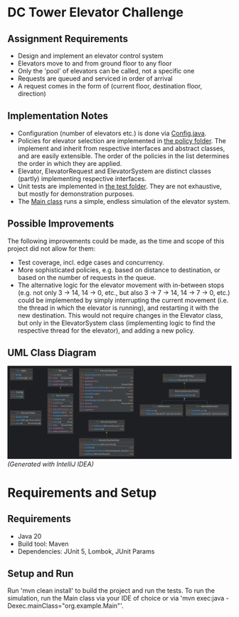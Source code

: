 # DC Tower Elevator Challenge

## Assignment Requirements
- Design and implement an elevator control system
- Elevators move to and from ground floor to any floor
- Only the 'pool' of elevators can be called, not a specific one
- Requests are queued and serviced in order of arrival
- A request comes in the form of (current floor, destination floor, direction)

## Implementation Notes
- Configuration (number of elevators etc.) is done via [Config.java](src/main/java/org/example/config/Config.java).
- Policies for elevator selection are implemented in [the policy folder](src/main/java/org/example/domain/policy). The implement and inherit from respective interfaces and abstract classes, and are easily extensible. The order of the policies in the list determines the order in which they are applied.
- Elevator, ElevatorRequest and ElevatorSystem are distinct classes (partly) implementing respective interfaces.
- Unit tests are implemented in [the test folder](src/test/java/org/example/domain). They are not exhaustive, but mostly for demonstration purposes.
- The [Main class](src/main/java/org/example/Main.java) runs a simple, endless simulation of the elevator system.

## Possible Improvements
The following improvements could be made, as the time and scope of this project did not allow for them:
- Test coverage, incl. edge cases and concurrency.
- More sophisticated policies, e.g. based on distance to destination, or based on the number of requests in the queue.
- The alternative logic for the elevator movement with in-between stops (e.g. not only 3 -> 14, 14 -> 0, etc., but also 3 -> 7 -> 14, 14 -> 7 -> 0, etc.) could be implemented by simply interrupting the current movement (i.e. the thread in which the elevator is running), and restarting it with the new destination. This would not require changes in the Elevator class, but only in the ElevatorSystem class (implementing logic to find the respective thread for the elevator), and adding a new policy.

## UML Class Diagram
![UML](assets/img/class-uml.png)
*(Generated with IntelliJ IDEA)*

# Requirements and Setup

## Requirements
- Java 20
- Build tool: Maven
- Dependencies: JUnit 5, Lombok, JUnit Params

## Setup and Run
Run 'mvn clean install' to build the project and run the tests. To run the simulation, run the Main class via your IDE of choice or via 'mvn exec:java -Dexec.mainClass="org.example.Main"'.

